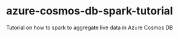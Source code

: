 # azure-cosmos-db-spark-tutorial
Tutorial on how to spark to aggregate live data in Azure Cosmos DB
